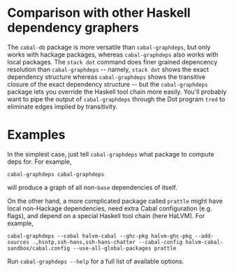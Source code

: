 Comparison with other Haskell dependency graphers
=================================================

The `cabal-db` package is more versatile than `cabal-graphdeps`, but
only works with hackage packages, whereas `cabal-graphdeps` also works
with local packages. The `stack dot` command does finer grained
depencency resolution than `cabal-graphdeps` -- namely, `stack dot`
shows the exact dependency structure whereas `cabal-graphdeps` shows
the transitive closure of the exact dependency structure -- but the
`cabal-graphdeps` package lets you override the Haskell tool chain
more easily. You'll probably want to pipe the output of
`cabal-graphdeps` through the Dot program `tred` to eliminate edges
implied by transitivity.

Examples
========

In the simplest case, just tell `cabal-graphdeps` what package to
compute deps for. For example,

    cabal-graphdeps cabal-graphdeps

will produce a graph of all non-`base` dependencies of itself.

On the other hand, a more complicated package called `prattle` might
have local non-Hackage dependencies, need extra Cabal configuration
(e.g. flags), and depend on a special Haskell tool chain (here
HaLVM). For example,

    cabal-graphdeps --cabal halvm-cabal --ghc-pkg halvm-ghc-pkg --add-sources .,hsntp,ssh-hans,ssh-hans-chatter --cabal-config halvm-cabal-sandbox/cabal.config --use-all-global-packages prattle

Run `cabal-graphdeps --help` for a full list of available options.
